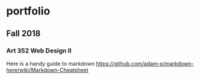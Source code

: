 # portfolio
## Fall 2018
### Art 352 Web Design II
Here is a handy guide to markdown https://github.com/adam-p/markdown-here/wiki/Markdown-Cheatsheet
